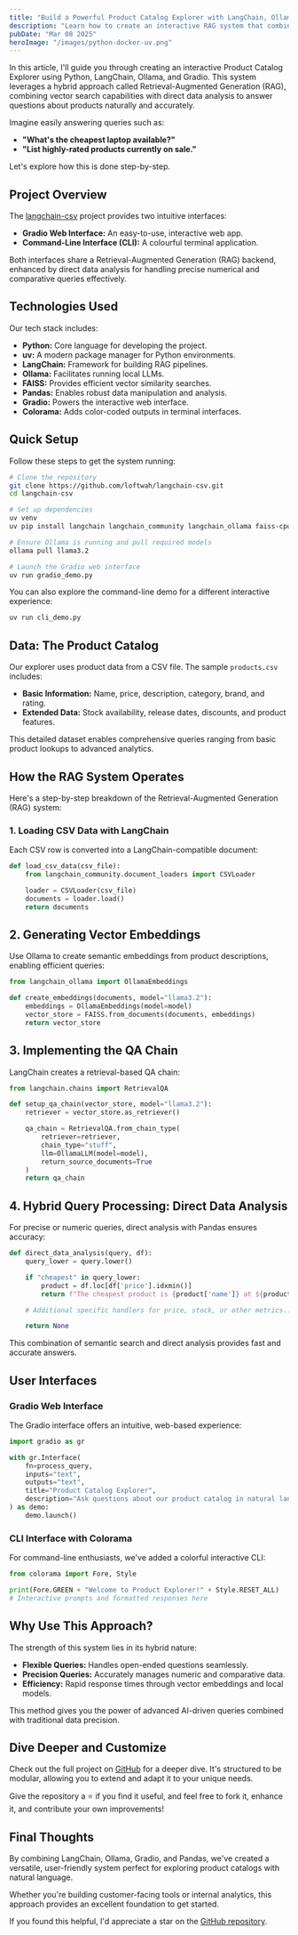 ```yaml
---
title: "Build a Powerful Product Catalog Explorer with LangChain, Ollama, and Gradio"
description: "Learn how to create an interactive RAG system that combines vector search with direct data analysis to answer natural language queries about product data."
pubDate: "Mar 08 2025"
heroImage: "/images/python-docker-uv.png"
---
```


In this article, I'll guide you through creating an interactive Product Catalog Explorer using Python, LangChain, Ollama, and Gradio. This system leverages a hybrid approach called Retrieval-Augmented Generation (RAG), combining vector search capabilities with direct data analysis to answer questions about products naturally and accurately.

Imagine easily answering queries such as:

- **"What's the cheapest laptop available?"**
- **"List highly-rated products currently on sale."**

Let's explore how this is done step-by-step.

## Project Overview

The [langchain-csv](https://github.com/loftwah/langchain-csv) project provides two intuitive interfaces:

- **Gradio Web Interface:** An easy-to-use, interactive web app.
- **Command-Line Interface (CLI):** A colourful terminal application.

Both interfaces share a Retrieval-Augmented Generation (RAG) backend, enhanced by direct data analysis for handling precise numerical and comparative queries effectively.

## Technologies Used

Our tech stack includes:

- **Python:** Core language for developing the project.
- **uv:** A modern package manager for Python environments.
- **LangChain:** Framework for building RAG pipelines.
- **Ollama:** Facilitates running local LLMs.
- **FAISS:** Provides efficient vector similarity searches.
- **Pandas:** Enables robust data manipulation and analysis.
- **Gradio:** Powers the interactive web interface.
- **Colorama:** Adds color-coded outputs in terminal interfaces.

## Quick Setup

Follow these steps to get the system running:

```bash
# Clone the repository
git clone https://github.com/loftwah/langchain-csv.git
cd langchain-csv

# Set up dependencies
uv venv
uv pip install langchain langchain_community langchain_ollama faiss-cpu colorama gradio pandas

# Ensure Ollama is running and pull required models
ollama pull llama3.2

# Launch the Gradio web interface
uv run gradio_demo.py
```

You can also explore the command-line demo for a different interactive experience:

```bash
uv run cli_demo.py
```

## Data: The Product Catalog

Our explorer uses product data from a CSV file. The sample `products.csv` includes:

- **Basic Information:** Name, price, description, category, brand, and rating.
- **Extended Data:** Stock availability, release dates, discounts, and product features.

This detailed dataset enables comprehensive queries ranging from basic product lookups to advanced analytics.

## How the RAG System Operates

Here's a step-by-step breakdown of the Retrieval-Augmented Generation (RAG) system:

### 1. Loading CSV Data with LangChain

Each CSV row is converted into a LangChain-compatible document:

```python
def load_csv_data(csv_file):
    from langchain_community.document_loaders import CSVLoader

    loader = CSVLoader(csv_file)
    documents = loader.load()
    return documents
```

## 2. Generating Vector Embeddings

Use Ollama to create semantic embeddings from product descriptions, enabling efficient queries:

```python
from langchain_ollama import OllamaEmbeddings

def create_embeddings(documents, model="llama3.2"):
    embeddings = OllamaEmbeddings(model=model)
    vector_store = FAISS.from_documents(documents, embeddings)
    return vector_store
```

## 3. Implementing the QA Chain

LangChain creates a retrieval-based QA chain:

```python
from langchain.chains import RetrievalQA

def setup_qa_chain(vector_store, model="llama3.2"):
    retriever = vector_store.as_retriever()

    qa_chain = RetrievalQA.from_chain_type(
        retriever=retriever,
        chain_type="stuff",
        llm=OllamaLLM(model=model),
        return_source_documents=True
    )
    return qa_chain
```

## 4. Hybrid Query Processing: Direct Data Analysis

For precise or numeric queries, direct analysis with Pandas ensures accuracy:

```python
def direct_data_analysis(query, df):
    query_lower = query.lower()

    if "cheapest" in query_lower:
        product = df.loc[df['price'].idxmin()]
        return f"The cheapest product is {product['name']} at ${product['price']}."

    # Additional specific handlers for price, stock, or other metrics...

    return None
```

This combination of semantic search and direct analysis provides fast and accurate answers.

## User Interfaces

### Gradio Web Interface

The Gradio interface offers an intuitive, web-based experience:

```python
import gradio as gr

with gr.Interface(
    fn=process_query,
    inputs="text",
    outputs="text",
    title="Product Catalog Explorer",
    description="Ask questions about our product catalog in natural language!"
) as demo:
    demo.launch()
```

### CLI Interface with Colorama

For command-line enthusiasts, we've added a colorful interactive CLI:

```python
from colorama import Fore, Style

print(Fore.GREEN + "Welcome to Product Explorer!" + Style.RESET_ALL)
# Interactive prompts and formatted responses here
```

## Why Use This Approach?

The strength of this system lies in its hybrid nature:

- **Flexible Queries:** Handles open-ended questions seamlessly.
- **Precision Queries:** Accurately manages numeric and comparative data.
- **Efficiency:** Rapid response times through vector embeddings and local models.

This method gives you the power of advanced AI-driven queries combined with traditional data precision.

## Dive Deeper and Customize

Check out the full project on [GitHub](https://github.com/loftwah/langchain-csv) for a deeper dive. It's structured to be modular, allowing you to extend and adapt it to your unique needs.

Give the repository a ⭐️ if you find it useful, and feel free to fork it, enhance it, and contribute your own improvements!

## Final Thoughts

By combining LangChain, Ollama, Gradio, and Pandas, we've created a versatile, user-friendly system perfect for exploring product catalogs with natural language.

Whether you're building customer-facing tools or internal analytics, this approach provides an excellent foundation to get started.

If you found this helpful, I'd appreciate a star on the [GitHub repository](https://github.com/loftwah/langchain-csv).
